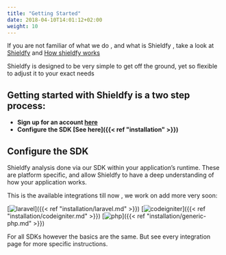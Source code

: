 ```yaml
---
title: "Getting Started"
date: 2018-04-10T14:01:12+02:00
weight: 10
---
```


If you are not familiar of what we do , and what is Shieldfy , take a look at [Shieldfy](https://shieldfy.io) and [How shieldfy works](https://shieldfy.io/how-it-works.html)



Shieldfy is designed to be very simple to get off the ground, yet so flexible to adjust it to your exact needs

## Getting started with Shieldfy is a two step process:

- **Sign up for an account [here](https://cloud.shieldfy.io/register)**
- **Configure the SDK [See here]({{< ref "installation" >}})**


## Configure the SDK

Shieldfy analysis done via our SDK within your application’s runtime. These are platform specific, and allow Shieldfy to have a deep understanding of how your application works.


This is the available integrations till now , we work on add more very soon:

[![laravel](https://cdn4.iconfinder.com/data/icons/logos-3/504/Laravel-128.png "Laravel Framework")]({{< ref "installation/laravel.md" >}}) [![codeigniter](https://cdn4.iconfinder.com/data/icons/logos-3/504/codeigniter-128.png "Codeigniter Framework")]({{< ref "installation/codeigniter.md" >}}) [![php](https://cdn4.iconfinder.com/data/icons/logos-3/504/php-128.png "Generic PHP")]({{< ref "installation/generic-php.md" >}})


For all SDKs however the basics are the same. But see every integration page for more specific instructions.
